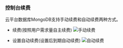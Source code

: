 ###  控制台续费

云平台数据库MongoDB支持手动续费和自动续费两种方式。

* 续费(按照用户需求量自主续费)
 ![手动续费](http://imgcache.tce.fsphere.cn/static/mccdn.qcloud.com/static/img/1c2062061dd7dc094a2c6254cb8b2d14/2.png)
	
* 设置自动续费(设置后到期自动续费)
![自动续费](http://imgcache.tce.fsphere.cn/static/mccdn.qcloud.com/static/img/6e2ec83a69d347682b37c5f8298a3c9f/3.png)